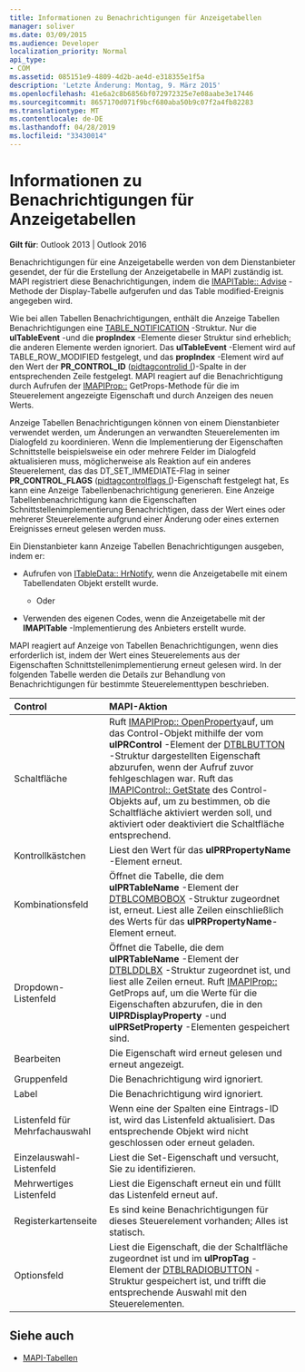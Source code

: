 ```yaml
---
title: Informationen zu Benachrichtigungen für Anzeigetabellen
manager: soliver
ms.date: 03/09/2015
ms.audience: Developer
localization_priority: Normal
api_type:
- COM
ms.assetid: 085151e9-4809-4d2b-ae4d-e318355e1f5a
description: 'Letzte Änderung: Montag, 9. März 2015'
ms.openlocfilehash: 41e6a2c8b6856bf072972325e7e08aabe3e17446
ms.sourcegitcommit: 8657170d071f9bcf680aba50b9c07f2a4fb82283
ms.translationtype: MT
ms.contentlocale: de-DE
ms.lasthandoff: 04/28/2019
ms.locfileid: "33430014"
---
```

# <a name="about-display-table-notifications"></a>Informationen zu Benachrichtigungen für Anzeigetabellen

**Gilt für**: Outlook 2013 | Outlook 2016 
  
Benachrichtigungen für eine Anzeigetabelle werden von dem Dienstanbieter gesendet, der für die Erstellung der Anzeigetabelle in MAPI zuständig ist. MAPI registriert diese Benachrichtigungen, indem die [IMAPITable:: Advise](imapitable-advise.md) -Methode der Display-Tabelle aufgerufen und das Table modified-Ereignis angegeben wird. 
  
Wie bei allen Tabellen Benachrichtigungen, enthält die Anzeige Tabellen Benachrichtigungen eine [TABLE_NOTIFICATION](table_notification.md) -Struktur. Nur die **ulTableEvent** -und die **propIndex** -Elemente dieser Struktur sind erheblich; die anderen Elemente werden ignoriert. Das **ulTableEvent** -Element wird auf TABLE_ROW_MODIFIED festgelegt, und das **propIndex** -Element wird auf den Wert der **PR_CONTROL_ID** ([pidtagcontrolid (](pidtagcontrolid-canonical-property.md))-Spalte in der entsprechenden Zeile festgelegt. MAPI reagiert auf die Benachrichtigung durch Aufrufen der [IMAPIProp::](imapiprop-getprops.md) GetProps-Methode für die im Steuerelement angezeigte Eigenschaft und durch Anzeigen des neuen Werts. 
  
Anzeige Tabellen Benachrichtigungen können von einem Dienstanbieter verwendet werden, um Änderungen an verwandten Steuerelementen im Dialogfeld zu koordinieren. Wenn die Implementierung der Eigenschaften Schnittstelle beispielsweise ein oder mehrere Felder im Dialogfeld aktualisieren muss, möglicherweise als Reaktion auf ein anderes Steuerelement, das das DT_SET_IMMEDIATE-Flag in seiner **PR_CONTROL_FLAGS** ([pidtagcontrolflags (](pidtagcontrolflags-canonical-property.md))-Eigenschaft festgelegt hat, Es kann eine Anzeige Tabellenbenachrichtigung generieren. Eine Anzeige Tabellenbenachrichtigung kann die Eigenschaften Schnittstellenimplementierung Benachrichtigen, dass der Wert eines oder mehrerer Steuerelemente aufgrund einer Änderung oder eines externen Ereignisses erneut gelesen werden muss. 
  
Ein Dienstanbieter kann Anzeige Tabellen Benachrichtigungen ausgeben, indem er:
  
- Aufrufen von [ITableData:: HrNotify](itabledata-hrnotify.md), wenn die Anzeigetabelle mit einem Tabellendaten Objekt erstellt wurde.
    
    - Oder
    
- Verwenden des eigenen Codes, wenn die Anzeigetabelle mit der **IMAPITable** -Implementierung des Anbieters erstellt wurde. 
    
MAPI reagiert auf Anzeige von Tabellen Benachrichtigungen, wenn dies erforderlich ist, indem der Wert eines Steuerelements aus der Eigenschaften Schnittstellenimplementierung erneut gelesen wird. In der folgenden Tabelle werden die Details zur Behandlung von Benachrichtigungen für bestimmte Steuerelementtypen beschrieben.
  
|**Control**|**MAPI-Aktion**|
|:-----|:-----|
|Schaltfläche  <br/> |Ruft [IMAPIProp:: OpenProperty](imapiprop-openproperty.md)auf, um das Control-Objekt mithilfe der vom **ulPRControl** -Element der [DTBLBUTTON](dtblbutton.md) -Struktur dargestellten Eigenschaft abzurufen, wenn der Aufruf zuvor fehlgeschlagen war. Ruft das [IMAPIControl:: GetState](imapicontrol-getstate.md) des Control-Objekts auf, um zu bestimmen, ob die Schaltfläche aktiviert werden soll, und aktiviert oder deaktiviert die Schaltfläche entsprechend.  <br/> |
|Kontrollkästchen  <br/> |Liest den Wert für das **ulPRPropertyName** -Element erneut.  <br/> |
|Kombinationsfeld  <br/> |Öffnet die Tabelle, die dem **ulPRTableName** -Element der [DTBLCOMBOBOX](dtblcombobox.md) -Struktur zugeordnet ist, erneut. Liest alle Zeilen einschließlich des Werts für das **ulPRPropertyName**-Element erneut.  <br/> |
|Dropdown-Listenfeld  <br/> |Öffnet die Tabelle, die dem **ulPRTableName** -Element der [DTBLDDLBX](dtblddlbx.md) -Struktur zugeordnet ist, und liest alle Zeilen erneut. Ruft [IMAPIProp::](imapiprop-getprops.md) GetProps auf, um die Werte für die Eigenschaften abzurufen, die in den **UlPRDisplayProperty** -und **ulPRSetProperty** -Elementen gespeichert sind.  <br/> |
|Bearbeiten  <br/> |Die Eigenschaft wird erneut gelesen und erneut angezeigt.  <br/> |
|Gruppenfeld  <br/> |Die Benachrichtigung wird ignoriert.  <br/> |
|Label  <br/> |Die Benachrichtigung wird ignoriert.  <br/> |
|Listenfeld für Mehrfachauswahl  <br/> |Wenn eine der Spalten eine Eintrags-ID ist, wird das Listenfeld aktualisiert. Das entsprechende Objekt wird nicht geschlossen oder erneut geladen.  <br/> |
|Einzelauswahl-Listenfeld  <br/> |Liest die Set-Eigenschaft und versucht, Sie zu identifizieren.  <br/> |
|Mehrwertiges Listenfeld  <br/> |Liest die Eigenschaft erneut ein und füllt das Listenfeld erneut auf.  <br/> |
|Registerkartenseite  <br/> |Es sind keine Benachrichtigungen für dieses Steuerelement vorhanden; Alles ist statisch.  <br/> |
|Optionsfeld  <br/> |Liest die Eigenschaft, die der Schaltfläche zugeordnet ist und im **ulPropTag** -Element der [DTBLRADIOBUTTON](dtblradiobutton.md) -Struktur gespeichert ist, und trifft die entsprechende Auswahl mit den Steuerelementen.  <br/> |
   
## <a name="see-also"></a>Siehe auch

- [MAPI-Tabellen](mapi-tables.md)

